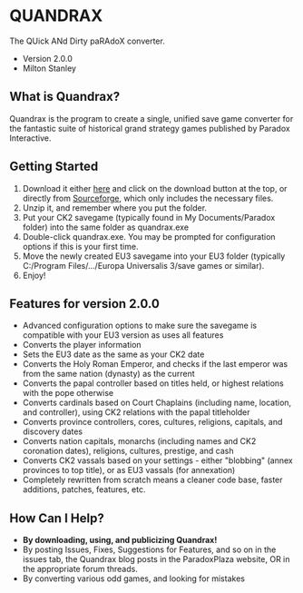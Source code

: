 QUANDRAX
========
The QUick ANd Dirty paRAdoX converter. 
- Version 2.0.0
- Milton Stanley

What is Quandrax?
-----------------
Quandrax is the program to create a single, unified save game converter for the fantastic suite of historical grand strategy games published by Paradox Interactive.

Getting Started
---------------
1. Download it either [here](http://miltonstanley.github.io/Quandrax/) and click on the download button at the top, or directly from [Sourceforge](http://sourceforge.net/projects/quandrax/), which only includes the necessary files.
2. Unzip it, and remember where you put the folder.
3. Put your CK2 savegame (typically found in My Documents/Paradox folder) into the same folder as quandrax.exe
4. Double-click quandrax.exe. You may be prompted for configuration options if this is your first time.
5. Move the newly created EU3 savegame into your EU3 folder (typically C:/Program Files/.../Europa Universalis 3/save games or similar).
6. Enjoy!

Features for version 2.0.0
--------------------------
- Advanced configuration options to make sure the savegame is compatible with your EU3 version as uses all features
- Converts the player information
- Sets the EU3 date as the same as your CK2 date
- Converts the Holy Roman Emperor, and checks if the last emperor was from the same nation (dynasty) as the current
- Converts the papal controller based on titles held, or highest relations with the pope otherwise
- Converts cardinals based on Court Chaplains (including name, location, and controller), using CK2 relations with the papal titleholder
- Converts province controllers, cores, cultures, religions, capitals, and discovery dates
- Converts nation capitals, monarchs (including names and CK2 coronation dates), religions, cultures, prestige, and cash
- Converts CK2 vassals based on your settings - either "blobbing" (annex provinces to top title), or as EU3 vassals (for annexation)
- Completely rewritten from scratch means a cleaner code base, faster additions, patches, features, etc.

How Can I Help?
---------------
- **By downloading, using, and publicizing Quandrax!**
- By posting Issues, Fixes, Suggestions for Features, and so on in the issues tab, the Quandrax blog posts in the ParadoxPlaza website, OR in the appropriate forum threads.
- By converting various odd games, and looking for mistakes
